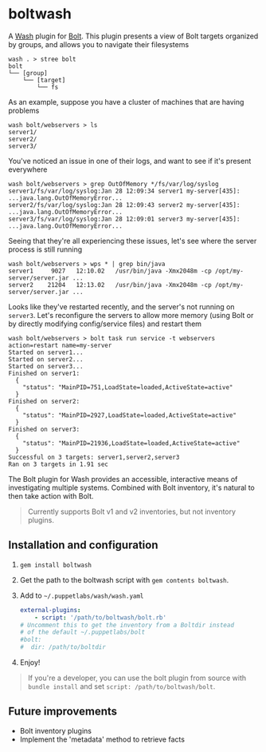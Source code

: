 # boltwash

A [Wash](https://puppetlabs.github.io/wash/) plugin for [Bolt](https://puppetlabs.github.io/bolt/). This plugin presents a view of Bolt targets organized by groups, and allows you to navigate their filesystems
```
wash . > stree bolt
bolt
└── [group]
    └── [target]
        └── fs
```

As an example, suppose you have a cluster of machines that are having problems
```
wash bolt/webservers > ls
server1/
server2/
server3/
```
You've noticed an issue in one of their logs, and want to see if it's present everywhere
```
wash bolt/webservers > grep OutOfMemory */fs/var/log/syslog
server1/fs/var/log/syslog:Jan 28 12:09:34 server1 my-server[435]: ...java.lang.OutOfMemoryError...
server2/fs/var/log/syslog:Jan 28 12:09:43 server2 my-server[435]: ...java.lang.OutOfMemoryError...
server3/fs/var/log/syslog:Jan 28 12:09:01 server3 my-server[435]: ...java.lang.OutOfMemoryError...
```
Seeing that they're all experiencing these issues, let's see where the server process is still running
```
wash bolt/webservers > wps * | grep bin/java
server1     9027   12:10.02   /usr/bin/java -Xmx2048m -cp /opt/my-server/server.jar ...
server2    21204   12:13.02   /usr/bin/java -Xmx2048m -cp /opt/my-server/server.jar ...
```
Looks like they've restarted recently, and the server's not running on `server3`. Let's reconfigure the servers to allow more memory (using Bolt or by directly modifying config/service files) and restart them
```
wash bolt/webservers > bolt task run service -t webservers action=restart name=my-server
Started on server1...
Started on server2...
Started on server3...
Finished on server1:
  {
    "status": "MainPID=751,LoadState=loaded,ActiveState=active"
  }
Finished on server2:
  {
    "status": "MainPID=2927,LoadState=loaded,ActiveState=active"
  }
Finished on server3:
  {
    "status": "MainPID=21936,LoadState=loaded,ActiveState=active"
  }
Successful on 3 targets: server1,server2,server3
Ran on 3 targets in 1.91 sec
```

The Bolt plugin for Wash provides an accessible, interactive means of investigating multiple systems. Combined with Bolt inventory, it's natural to then take action with Bolt.

> Currently supports Bolt v1 and v2 inventories, but not inventory plugins.

## Installation and configuration

1. `gem install boltwash`
2. Get the path to the boltwash script with `gem contents boltwash`.
3. Add to `~/.puppetlabs/wash/wash.yaml`

    ```yaml
    external-plugins:
        - script: '/path/to/boltwash/bolt.rb'
    # Uncomment this to get the inventory from a Boltdir instead
    # of the default ~/.puppetlabs/bolt
    #bolt:
    #  dir: /path/to/boltdir
    ```
4. Enjoy!

> If you're a developer, you can use the bolt plugin from source with `bundle install` and set `script: /path/to/boltwash/bolt`.

## Future improvements

* Bolt inventory plugins
* Implement the 'metadata' method to retrieve facts
